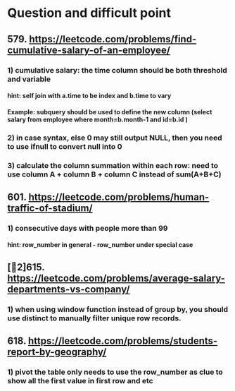 # Question and difficult point

##  579. https://leetcode.com/problems/find-cumulative-salary-of-an-employee/
### 1) cumulative salary: the time column should be both threshold and variable
#### hint: self join with a.time to be index and b.time to vary
#### Example: subquery should be used to define the new column (select salary from employee where month=b.month-1 and id=b.id )
### 2) in case syntax, else 0 may still output NULL, then you need to use ifnull to convert null into 0
### 3) calculate the column summation within each row: need to use column A + column B + column C instead of sum(A+B+C)
## 601. https://leetcode.com/problems/human-traffic-of-stadium/
### 1) consecutive days with people more than 99
#### hint: row_number in general - row_number under special case
## [🚩2]615. https://leetcode.com/problems/average-salary-departments-vs-company/
### 1) when using window function instead of group by, you should use distinct to manually filter unique row records.
## 618. https://leetcode.com/problems/students-report-by-geography/
### 1) pivot the table only needs to use the row_number as clue to show all the first value in first row and etc
